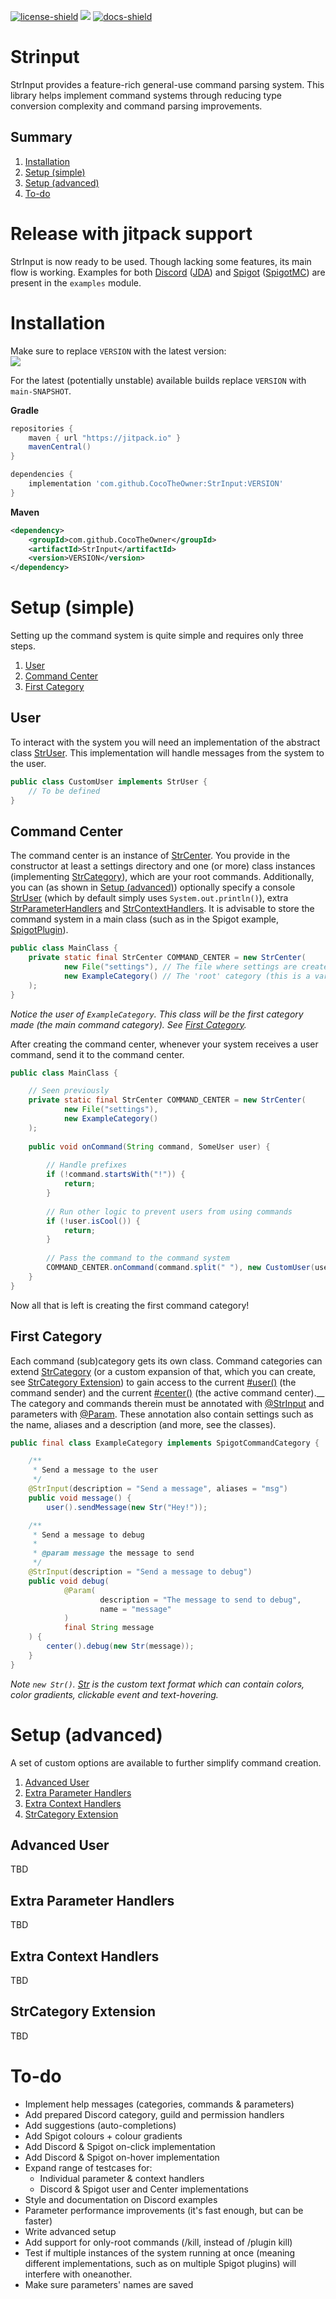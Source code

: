 [license]: https://github.com/CocoTheOwner/Strinput/tree/main/LICENSE.md
[license-shield]: https://img.shields.io/badge/license-GNU%20GPL%20v3-green
[docs]: https://cocotheowner.github.io/Strinput/index.html
[docs-shield]: https://img.shields.io/badge/Docs-Github%20Pages-green

[ ![license-shield]][license]
[![](https://jitpack.io/v/cocoTheOwner/strinput.svg)](https://jitpack.io/#cocoTheOwner/strinput)
[ ![docs-shield]][docs]


# Strinput

StrInput provides a feature-rich general-use command parsing system.
This library helps implement command systems through reducing type conversion complexity and command parsing improvements.

## Summary

1. [Installation](#installation)
2. [Setup (simple)](#setup-simple)
3. [Setup (advanced)](#setup-advanced)
4. [To-do](#to-do)

# Release with jitpack support
StrInput is now ready to be used. Though lacking some features, its main flow is working.
Examples for both [Discord](https://cocotheowner.github.io/Strinput/nl/codevs/strinput/examples/discord/package-summary.html) ([JDA](https://github.com/DV8FromTheWorld/JDA)) and [Spigot](https://cocotheowner.github.io/Strinput/nl/codevs/strinput/examples/spigotmc/package-summary.html) ([SpigotMC](https://github.com/SpigotMC)) are present in the `examples` module.

# Installation

Make sure to replace `VERSION` with the latest version:  
[![](https://jitpack.io/v/cocoTheOwner/strinput.svg)](https://jitpack.io/#cocoTheOwner/strinput)

For the latest (potentially unstable) available builds replace `VERSION` with `main-SNAPSHOT`.

**Gradle**
```gradle
repositories {
    maven { url "https://jitpack.io" }
    mavenCentral()
}

dependencies {
    implementation 'com.github.CocoTheOwner:StrInput:VERSION'
}
```
**Maven**
```xml
<dependency>
    <groupId>com.github.CocoTheOwner</groupId>
    <artifactId>StrInput</artifactId>
    <version>VERSION</version>
</dependency>
```

# Setup (simple)
Setting up the command system is quite simple and requires only three steps.
1. [User](#user)
2. [Command Center](#command-center)
3. [First Category](#first-category)

## User
To interact with the system you will need an implementation of the abstract class [StrUser](https://cocotheowner.github.io/Strinput/nl/codevs/strinput/system/StrUser.html). This implementation will handle messages from the system to the user.

```java
public class CustomUser implements StrUser {
    // To be defined
}
```

## Command Center
The command center is an instance of [StrCenter](https://cocotheowner.github.io/Strinput/nl/codevs/strinput/system/StrCenter.html).
You provide in the constructor at least a settings directory and one (or more) class instances (implementing [StrCategory](https://cocotheowner.github.io/Strinput/nl/codevs/strinput/system/StrCategory.html)), which are your root commands. Additionally, you can (as shown in [Setup (advanced)](#setup-(advanced))) optionally specify a console [StrUser](https://cocotheowner.github.io/Strinput/nl/codevs/strinput/system/StrUser.html) (which by default simply uses `System.out.println()`), extra [StrParameterHandlers](https://cocotheowner.github.io/Strinput/nl/codevs/strinput/system/parameter/StrParameterHandler.html) and [StrContextHandlers](https://cocotheowner.github.io/Strinput/nl/codevs/strinput/system/context/StrContextHandler.html). It is advisable to store the command system in a main class (such as in the Spigot example, [SpigotPlugin](https://cocotheowner.github.io/Strinput/nl/codevs/strinput/examples/spigotmc/SpigotPlugin.html)).

```java
public class MainClass {
    private static final StrCenter COMMAND_CENTER = new StrCenter(
            new File("settings"), // The file where settings are created, stored and can be edited
            new ExampleCategory() // The 'root' category (this is a vararg, so there can be multiple!)
    );
}
```
_Notice the user of `ExampleCategory`. This class will be the first category made (the main command category). See [First Category](#first-category)._

After creating the command center, whenever your system receives a user command, send it to the command center.
```java
public class MainClass {

    // Seen previously
    private static final StrCenter COMMAND_CENTER = new StrCenter(
            new File("settings"),
            new ExampleCategory()
    );
    
    public void onCommand(String command, SomeUser user) {
    
        // Handle prefixes
        if (!command.startsWith("!")) {
            return;
        }
        
        // Run other logic to prevent users from using commands
        if (!user.isCool()) {
            return;
        }
        
        // Pass the command to the command system
        COMMAND_CENTER.onCommand(command.split(" "), new CustomUser(user.getName()));
    }
}
```
Now all that is left is creating the first command category!

## First Category
Each command (sub)category gets its own class.
Command categories can extend [StrCategory](https://cocotheowner.github.io/Strinput/nl/codevs/strinput/system/StrCategory.html) (or a custom expansion of that, which you can create, see [StrCategory Extension](#strcategory-extension)) to gain access to the current [#user()](https://cocotheowner.github.io/Strinput/nl/codevs/strinput/system/StrCategory.html#user()) (the command sender) and the current [#center()](https://cocotheowner.github.io/Strinput/nl/codevs/strinput/system/StrCategory.html#center()) (the active command center).__
The category and commands therein must be annotated with [@StrInput](https://cocotheowner.github.io/Strinput/nl/codevs/strinput/system/StrInput.html) and parameters with [@Param](https://cocotheowner.github.io/Strinput/nl/codevs/strinput/system/Param.html). These annotation also contain settings such as the name, aliases and a description (and more, see the classes).

```java
public final class ExampleCategory implements SpigotCommandCategory {

    /**
     * Send a message to the user
     */
    @StrInput(description = "Send a message", aliases = "msg")
    public void message() {
        user().sendMessage(new Str("Hey!"));

    /**
     * Send a message to debug
     *
     * @param message the message to send
     */
    @StrInput(description = "Send a message to debug")
    public void debug(
            @Param(
                    description = "The message to send to debug",
                    name = "message"
            )
            final String message
    ) {
        center().debug(new Str(message));
    }
}
```
_Note `new Str()`. [Str](https://cocotheowner.github.io/Strinput/nl/codevs/strinput/system/text/Str.html) is the custom text format which can contain colors, color gradients, clickable event and text-hovering._

# Setup (advanced)
A set of custom options are available to further simplify command creation.
1. [Advanced User](#advanced-user)
2. [Extra Parameter Handlers](#extra-parameter-handlers)
3. [Extra Context Handlers](#extra-context-handlers)
4. [StrCategory Extension](#strcategory-extension)

## Advanced User
TBD

## Extra Parameter Handlers
TBD

## Extra Context Handlers
TBD

## StrCategory Extension
TBD

# To-do
- Implement help messages (categories, commands & parameters)
- Add prepared Discord category, guild and permission handlers
- Add suggestions (auto-completions)
- Add Spigot colours + colour gradients
- Add Discord & Spigot on-click implementation
- Add Discord & Spigot on-hover implementation
- Expand range of testcases for:
  - Individual parameter & context handlers
  - Discord & Spigot user and Center implementations
- Style and documentation on Discord examples
- Parameter performance improvements (it's fast enough, but can be faster)
- Write advanced setup
- Add support for only-root commands (/kill, instead of /plugin kill)
- Test if multiple instances of the system running at once (meaning different implementations, such as on multiple Spigot plugins) will interfere with oneanother.
- Make sure parameters' names are saved
